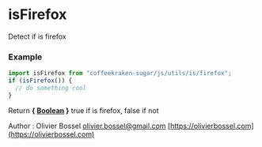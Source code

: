 # isFirefox

Detect if is firefox

### Example

```js
import isFirefox from "coffeekraken-sugar/js/utils/is/firefox";
if (isFirefox()) {
  // do something cool
}
```

Return **{ [Boolean](https://developer.mozilla.org/fr/docs/Web/JavaScript/Reference/Objets_globaux/Boolean) }** true if is firefox, false if not

Author : Olivier Bossel [olivier.bossel@gmail.com](mailto:olivier.bossel@gmail.com) [https://olivierbossel.com](https://olivierbossel.com)

